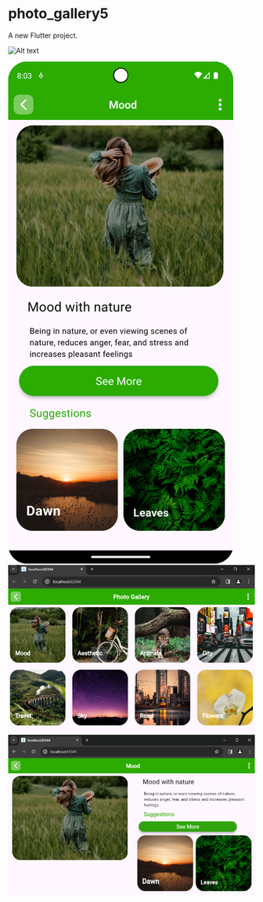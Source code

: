 # photo_gallery5

A new Flutter project.

<img src="images/main1.png" alt="Alt text" style="width:300px;height:200px;">

![Alt text](images/main2.png)
![Alt text](images/land1.png)
![Alt text](images/land2.png)

